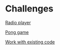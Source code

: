 # Challenges

[Radio player](Radio.md)

[Pong game](Pong.md)

[Work with existing code](ExistingCode.md)